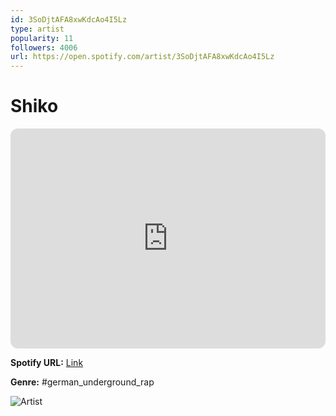 ```yaml
---
id: 3SoDjtAFA8xwKdcAo4I5Lz
type: artist
popularity: 11
followers: 4006
url: https://open.spotify.com/artist/3SoDjtAFA8xwKdcAo4I5Lz
---
```

# Shiko

<iframe style="border-radius:12px" src="https://open.spotify.com/embed/artist/3SoDjtAFA8xwKdcAo4I5Lz" width="100%" height="352" frameBorder="0" allowfullscreen="" allow="autoplay; clipboard-write; encrypted-media; fullscreen; picture-in-picture" loading="lazy"></iframe>

**Spotify URL:** [Link](https://open.spotify.com/artist/3SoDjtAFA8xwKdcAo4I5Lz)

**Genre:**  #german_underground_rap

![Artist](https://i.scdn.co/image/ab6761610000e5eb1abae7e1f5086154808ea7ef)
